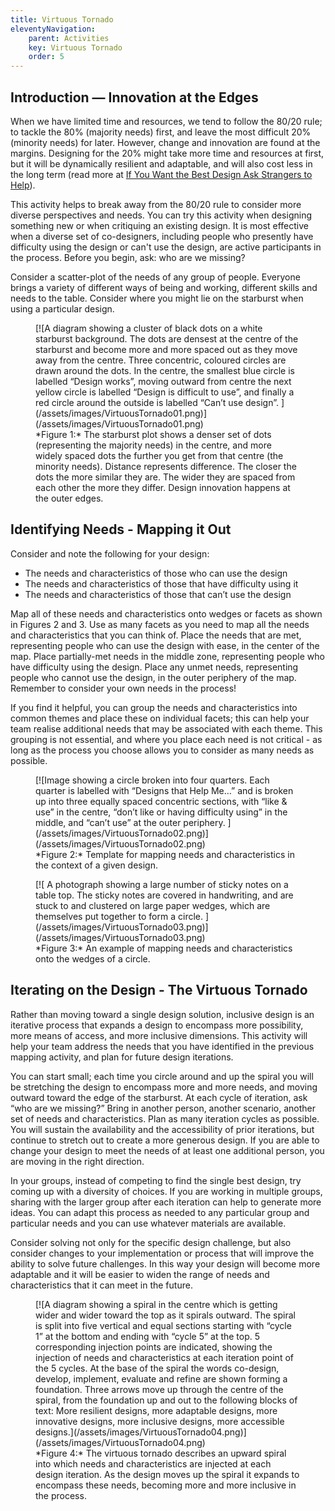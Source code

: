 ```yaml
---
title: Virtuous Tornado
eleventyNavigation:
    parent: Activities
    key: Virtuous Tornado
    order: 5
---
```


## Introduction &mdash; Innovation at the Edges

When we have limited time and resources, we tend to follow the 80/20 rule; to tackle the 80% (majority needs) first, and leave the most difficult 20% (minority needs) for later. However, change and innovation are found at the margins. Designing for the 20% might take more time and resources at first, but it will be dynamically resilient and adaptable, and will also cost less in the long term (read more at [If You Want the Best Design Ask Strangers to Help](https://medium.com/ontariodigital/if-you-want-the-best-design-ask-strangers-to-help-e37bdb73567)).

This activity helps to break away from the 80/20 rule to consider more diverse perspectives and needs. You can try this activity when designing something new or when critiquing an existing design. It is most effective when a diverse set of co-designers, including people who presently have difficulty using the design or can't use the design, are active participants in the process. Before you begin, ask: who are we missing?

Consider a scatter-plot of the needs of any group of people. Everyone brings a variety of different ways of being and working, different skills and needs to the table. Consider where you might lie on the starburst when using a particular design.

<figure>
[![A diagram showing a cluster of black dots on a white starburst background. The dots are densest at the centre of the starburst and become more and more spaced out as they move away from the centre. Three concentric, coloured circles are drawn around the dots. In the centre, the smallest blue circle is labelled “Design works”, moving outward from centre the next yellow circle is labelled “Design is difficult to use”, and finally a red circle around the outside is labelled “Can’t use design”. ](/assets/images/VirtuousTornado01.png)](/assets/images/VirtuousTornado01.png)
<figcaption>
*Figure 1:* The starburst plot shows a denser set of dots (representing the majority needs) in the centre, and more widely spaced dots the further you get from that centre (the minority needs). Distance represents difference. The closer the dots the more similar they are. The wider they are spaced from each other the more they differ. Design innovation happens at the outer edges.
</figcaption>
</figure>

## Identifying Needs - Mapping it Out

Consider and note the following for your design:

* The needs and characteristics of those who can use the design
* The needs and characteristics of those that have difficulty using it
* The needs and characteristics of those that can’t use the design

Map all of these needs and characteristics onto wedges or facets as shown in Figures 2 and 3. Use as many facets as you need to map all the needs and characteristics that you can think of. Place the needs that are met, representing people who can use the design with ease, in the center of the map. Place partially-met needs in the middle zone, representing people who have difficulty using the design. Place any unmet needs, representing people who cannot use the design, in the outer periphery of the map. Remember to consider your own needs in the process!

If you find it helpful, you can group the needs and characteristics into common themes and place these on individual facets; this can help your team realise additional needs that may be associated with each theme. This grouping is not essential, and where you place each need is not critical - as long as the process you choose allows you to consider as many needs as possible.

<figure>
[![Image showing a circle broken into four quarters. Each quarter is labelled with “Designs that Help Me…” and is broken up into three equally spaced concentric sections, with “like & use” in the centre, “don’t like or having difficulty using” in the middle, and “can’t use” at the outer periphery. ](/assets/images/VirtuousTornado02.png)](/assets/images/VirtuousTornado02.png)
<figcaption>
*Figure 2:* Template for mapping needs and characteristics in the context of a given design.
</figcaption>
</figure>

<figure>
[![ A photograph showing a large number of sticky notes on a table top. The sticky notes are covered in handwriting, and are stuck to and clustered on large paper wedges, which are themselves put together to form a circle. ](/assets/images/VirtuousTornado03.png)](/assets/images/VirtuousTornado03.png)
<figcaption>
*Figure 3:* An example of mapping needs and characteristics onto the wedges of a circle.
</figcaption>
</figure>

## Iterating on the Design - The Virtuous Tornado

Rather than moving toward a single design solution, inclusive design is an iterative process that expands a design to encompass more possibility, more means of access, and more inclusive dimensions. This activity will help your team address the needs that you have identified in the previous mapping activity, and plan for future design iterations.

You can start small; each time you circle around and up the spiral you will be stretching the design to encompass more and more needs, and moving outward toward the edge of the starburst. At each cycle of iteration, ask “who are we missing?” Bring in another person, another scenario, another set of needs and characteristics. Plan as many iteration cycles as possible. You will sustain the availability and the accessibility of prior iterations, but continue to stretch out to create a more generous design. If you are able to change your design to meet the needs of at least one additional person, you are moving in the right direction.

In your groups, instead of competing to find the single best design, try coming up with a diversity of choices. If you are working in multiple groups, sharing with the larger group after each iteration can help to generate more ideas. You can adapt this process as needed to any particular group and particular needs and you can use whatever materials are available.

Consider solving not only for the specific design challenge, but also consider changes to your implementation or process that will improve the ability to solve future challenges. In this way your design will become more adaptable and it will be easier to widen the range of needs and characteristics that it can meet in the future.

<figure>
[![A diagram showing a spiral in the centre which is getting wider and wider toward the top as it spirals outward. The spiral is split into five vertical and equal sections starting with “cycle 1” at the bottom and ending with “cycle 5” at the top. 5 corresponding injection points are indicated, showing the injection of needs and characteristics at each iteration point of the 5 cycles. At the base of the spiral the words co-design, develop, implement, evaluate and refine are shown forming a foundation. Three arrows move up through the centre of the spiral, from the foundation up and out to the following blocks of text: More resilient designs, more adaptable designs, more innovative designs, more inclusive designs, more accessible designs.](/assets/images/VirtuousTornado04.png)](/assets/images/VirtuousTornado04.png)
<figcaption>
*Figure 4:* The virtuous tornado describes an upward spiral into which needs and characteristics are injected at each design iteration. As the design moves up the spiral it expands to encompass these needs, becoming more and more inclusive in the process.
</figcaption>
</figure>
